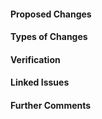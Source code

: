 <!-- HTML Comments can be left in place or removed. -->

#### Proposed Changes ####

<!-- Describe the big picture of your changes here to communicate to the maintainers why we should accept this pull request. -->

<!-- Does this change require an update to documentation? -->

#### Types of Changes ####

<!-- What types of changes does your code introduce to RKE2? Bugfix, New Feature, Breaking Change, etc -->

#### Verification ####

<!-- How can the changes be verified? Please provide whatever additional information necessary to help verify the proposed changes. -->

#### Linked Issues ####

<!-- Link any related issues, pull-requests, or commit hashes that are relevant to this pull request. If you are opening a PR without a corresponding issue please consider creating one first, at https://github.com/rancher/rke2/issues . A functional example will greatly help QA with verifying/reproducing a bug or testing new features. -->

#### Further Comments ####

<!-- If this is a relatively large or complex change, kick off the discussion by explaining why you chose the solution you did and what alternatives you considered, etc... -->

